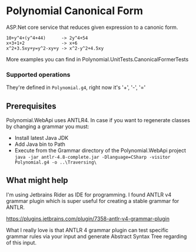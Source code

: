 # Polynomial Canonical Form
ASP.Net core service that reduces given expression to a canonic form.
```
10+y^4+(y^4+44)      -> 2y^4+54
x+3+1+2              -> x+6
x^2+3.5xy+y=y^2-xy+y -> x^2-y^2+4.5xy
```
More examples you can find in Polynomial.UnitTests.CanonicalFormerTests

### Supported operations
They're defined in ```Polynomial.g4```, right now it's '+', '-', '='

## Prerequisites
Polynomial.WebApi uses ANTLR4. In case if you want to regenerate classes by changing a grammar
you must:
* Install latest Java JDK
* Add Java bin to Path
* Execute from the Grammar directory of the Polynomial.WebApi project <br> ```java -jar antlr-4.8-complete.jar -Dlanguage=CSharp -visitor Polynomial.g4 -o ..\Traversing\ ```

## What might help
I'm using Jetbrains Rider as IDE for programming. I found ANTLR v4 grammar plugin
which is super useful for creating a stable grammar for ANTLR.

https://plugins.jetbrains.com/plugin/7358-antlr-v4-grammar-plugin

What I really love is that ANTLR 4 grammar plugin can test specific grammar rules
via your input and generate Abstract Syntax Tree regarding of this input.
